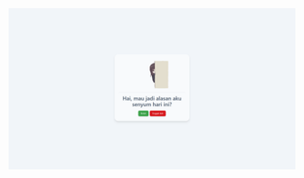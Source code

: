 [![03 Oktober 2025](./screenshot/03-oktober-2025.png)](https://its-enpii.github.io/03-oktober-2025/)